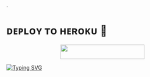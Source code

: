 .

# ᴅᴇᴘʟᴏʏ ᴛᴏ ʜᴇʀᴏᴋᴜ 🚀
<p align="center"><a href="https://heroku.com/deploy?template=https://github.com/Akash8t2/Ak-king-chat"> <img src="https://img.shields.io/badge/Deploy%20To%20Heroku-black?style=for-the-badge&logo=heroku" width="220" height="38.45"/></a></p>

<a href="https://git.io/typing-svg"><img src="https://readme-typing-svg.herokuapp.com?font=Fira+Code&pause=1000&background=429B37F9&center=true&random=false&width=435&lines=Plz+following+" alt="Typing SVG" /></a>
